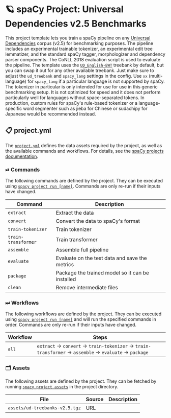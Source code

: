 <!-- SPACY PROJECT: AUTO-GENERATED DOCS START (do not remove) -->

# 🪐 spaCy Project: Universal Dependencies v2.5 Benchmarks

This project template lets you train a spaCy pipeline on any [Universal Dependencies](https://universaldependencies.org/) corpus (v2.5) for benchmarking purposes. The pipeline includes an experimental trainable tokenizer, an experimental edit tree lemmatizer, and the standard spaCy tagger, morphologizer and dependency parser components. The CoNLL 2018 evaluation script is used to evaluate the pipeline. The template uses the [`UD_English-EWT`](https://github.com/UniversalDependencies/UD_English-EWT) treebank by default, but you can swap it out for any other available treebank. Just make sure to adjust the `ud_treebank` and `spacy_lang` settings in the config. Use `xx` (multi-language) for `spacy_lang` if a particular language is not supported by spaCy. The tokenizer in particular is only intended for use for use in this generic benchmarking setup. It is not optimized for speed and it does not perform particularly well for languages without space-separated tokens. In production, custom rules for spaCy's rule-based tokenizer or a language-specific word segmenter such as jieba for Chinese or sudachipy for Japanese would be recommended instead.

## 📋 project.yml

The [`project.yml`](project.yml) defines the data assets required by the
project, as well as the available commands and workflows. For details, see the
[spaCy projects documentation](https://spacy.io/usage/projects).

### ⏯ Commands

The following commands are defined by the project. They
can be executed using [`spacy project run [name]`](https://spacy.io/api/cli#project-run).
Commands are only re-run if their inputs have changed.

| Command | Description |
| --- | --- |
| `extract` | Extract the data |
| `convert` | Convert the data to spaCy's format |
| `train-tokenizer` | Train tokenizer |
| `train-transformer` | Train transformer |
| `assemble` | Assemble full pipeline |
| `evaluate` | Evaluate on the test data and save the metrics |
| `package` | Package the trained model so it can be installed |
| `clean` | Remove intermediate files |

### ⏭ Workflows

The following workflows are defined by the project. They
can be executed using [`spacy project run [name]`](https://spacy.io/api/cli#project-run)
and will run the specified commands in order. Commands are only re-run if their
inputs have changed.

| Workflow | Steps |
| --- | --- |
| `all` | `extract` &rarr; `convert` &rarr; `train-tokenizer` &rarr; `train-transformer` &rarr; `assemble` &rarr; `evaluate` &rarr; `package` |

### 🗂 Assets

The following assets are defined by the project. They can
be fetched by running [`spacy project assets`](https://spacy.io/api/cli#project-assets)
in the project directory.

| File | Source | Description |
| --- | --- | --- |
| `assets/ud-treebanks-v2.5.tgz` | URL |  |

<!-- SPACY PROJECT: AUTO-GENERATED DOCS END (do not remove) -->
